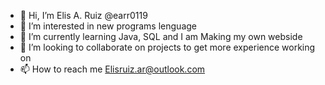 - 👋 Hi, I’m  Elis A. Ruiz @earr0119
- 👀 I’m interested in new programs lenguage
- 🌱 I’m currently learning Java, SQL and I am Making my own webside
- 💞️ I’m looking to collaborate on projects to get more experience working on
- 📫 How to reach me Elisruiz.ar@outlook.com

